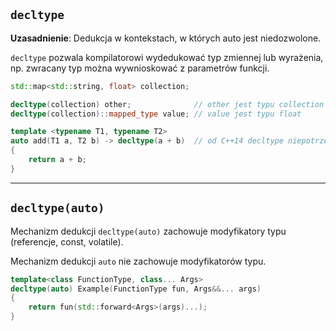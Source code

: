 ## `decltype`

**Uzasadnienie**: Dedukcja w kontekstach, w których auto jest niedozwolone.

`decltype` pozwala kompilatorowi wydedukować typ zmiennej lub wyrażenia, np. zwracany typ można wywnioskować z parametrów funkcji.

```cpp
std::map<std::string, float> collection;

decltype(collection) other;              // other jest typu collection
decltype(collection)::mapped_type value; // value jest typu float

template <typename T1, typename T2>
auto add(T1 a, T2 b) -> decltype(a + b)  // od C++14 decltype niepotrzebne
{
    return a + b;
}
```

___

## `decltype(auto)`

Mechanizm dedukcji `decltype(auto)` zachowuje modyfikatory typu (referencje, const, volatile).

Mechanizm dedukcji `auto` nie zachowuje modyfikatorów typu.

```cpp
template<class FunctionType, class... Args>
decltype(auto) Example(FunctionType fun, Args&&... args)
{
    return fun(std::forward<Args>(args)...);
}
```
